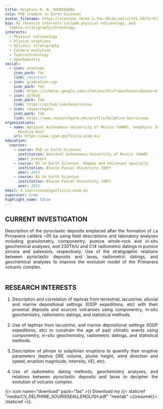 ```yaml
---
title: Delphine R. N. SOURISSEAU
role: PhD student in Earth Sciences
avatar_filename: https://scontent.fmlm1-1.fna.fbcdn.net/v/t31.18172-8/26063654_10213101956896153_6742823389416746516_o.jpg?_nc_cat=106&ccb=1-3&_nc_sid=09cbfe&_nc_ohc=jK6po6Sk-s4AX-uvGtN&_nc_ht=scontent.fmlm1-1.fna&oh=19c393283008b03549d6abe0126e21d4&oe=608D9AC4
bio: My research interests include physical volcanology, and
  tephro-stratigraphy/chronology.
interests:
  - Physical volcanology
  - Plinian eruptions
  - Volcanic stratigraphy
  - Caldera evolution
  - Tephrochronology
  - Geochemistry
social:
  - icon: envelope
    icon_pack: fas
    link: /#contact
  - icon: graduation-cap
    icon_pack: fas
    link: https://scholar.google.com/citations?hl=fr&authuser=3&user=6fCSTU4AAAAJ
  - icon: github
    icon_pack: fab
    link: https://github.com/dsourisseau
  - icon: researchgate
    icon_pack: fab
    link: https://www.researchgate.net/profile/Delphine-Sourisseau
organizations:
  - name: National Autonomous University of Mexico (UNAM), Geophysic Institute
      Morelia Unit
    url: https://www.igum.geofisica.unam.mx/
education:
  courses:
    - course: PhD in Earth Sciences
      institution: National Autonomous University of Mexico (UNAM)
      year: present
    - course: MS in Earth Sciences, Magmas and Volcanoes Specialty
      institution: Blaise Pascal University (UBP)
      year: 2013
    - course: BS in Earth Sciences
      institution: Blaise Pascal University (UBP)
      year: 2011
email: d.sourisseau@igeofisica.unam.mx
superuser: true
highlight_name: false
---
```

## CURRENT INVESTIGATION
<div style="text-align: justify"> 
Description of the pyroclastic deposits emplaced after the formation of La Primavera caldera ~95 ka using field descriptions and laboratory analyses including granulometry, componentry, pumice whole-rock and in-situ geochemical analyses, and 230Th/U and C14 radiometric datings in pumice zircons and paleosols, respectively. Use of the stratigraphic relations between pyroclastic deposits and lavas, radiometric datings, and geochemical analyses to improve the evolution model of the Primavera volcanic complex. 
</div>
<br /> 

## RESEARCH INTERESTS

1. <div style="text-align: justify"> Description and correlation of tephras from terrestrial, lacustrine, alluvial and marine depositional settings (IODP expeditions, etc) with their  proximal deposits and sources volcanoes using componentry, in-situ geochemistry, radiometric datings, and statistical methods.</div><br />

2. <div style="text-align: justify"> Use of tephras from lacustrine, and marine depositional settings (IODP expeditions, etc) to constrain the age of past climatic events using componentry, in-situ geochemistry, radiometric datings, and statistical methods.</div><br /> 

3. <div style="text-align: justify"> Description of plinian to subplinian eruptions to quantify their eruptive parameters (tephra DRE volume, plume height, wind direction and speed, eruption magnitude, intensity, VEI, etc).</div> <br /> 

4. <div style="text-align: justify"> Use of radiometric dating methods, geochemistry analyses, and relations between pyroclastic deposits and lavas to decipher the evolution of volcanic complex.</div>

{{< icon name="download" pack="fas" >}} Download my {{< staticref "media/CV_DELPHINE_SOURISSEAU_ENGLISH.pdf" "newtab" >}}resumé{{< /staticref >}}.